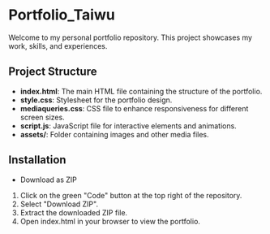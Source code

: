 # Portfolio_Taiwu

Welcome to my personal portfolio repository. This project showcases my work, skills, and experiences.

## Project Structure

- **index.html**: The main HTML file containing the structure of the portfolio.
- **style.css**: Stylesheet for the portfolio design.
- **mediaqueries.css**: CSS file to enhance responsiveness for different screen sizes.
- **script.js**: JavaScript file for interactive elements and animations.
- **assets/**: Folder containing images and other media files.

## Installation
- Download as ZIP

1. Click on the green "Code" button at the top right of the repository.
2. Select "Download ZIP".
3. Extract the downloaded ZIP file.
4. Open index.html in your browser to view the portfolio.
